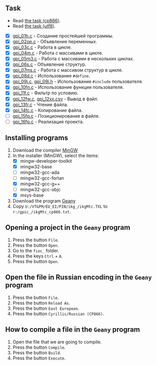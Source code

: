 ## Task

- Read [the task (cp866)](ikgMtc_cp866.txt).
- Read [the task (utf8)](ikgMtc_utf8.txt).

- [x] [gpi_01h.c](gpi_01h.c) - Создание простейшей программы.
- [x] [gpi_02op.c](gpi_02op.c) - Объявление переменных.
- [x] [gpi_03c.c](gpi_03c.c) - Работа в цикле.
- [x] [gpi_04m.c](gpi_04m.c) - Работа с массивами в цикле.
- [x] [gpi_05m3.c](gpi_05m3.c) - Работа с массивами в нескольких циклах.
- [x] [gpi_06s.c](gpi_06s.c) - Объявление структур.
- [x] [gpi_07ms.c](gpi_07ms.c) - Работа с массивом структур в цикле.
- [x] [gpi_08d.c](gpi_08d.c) - Использование `#define`.
- [x] [gpi_09i.c](gpi_09i.c), [gpi_09i.h](gpi_09i.h) - Использование `#include` пользователя.
- [x] [gpi_10fn.c](gpi_10fn.c) - Использование функции пользователя.
- [x] [gpi_11f.c](gpi_11f.c) - Фильтр по условию.
- [x] [gpi_12fw.c](gpi_12fw.c), [gpi_12xx.csv](gpi_12xx.csv) - Вывод в файл.
- [x] [gpi_13fr.c](gpi_13fr.c) - Чтение файла.
- [x] [gpi_14fc.c](gpi_14fr.c) - Копирование файла.
- [ ] [gpi_15fp.c](gpi_15fp.c) - Позиционирование в файле.
- [ ] [gpi_16fp.c](gpi_16fp.c) - Реализация проекта.

## Installing programs

1. Download the compiler [MinGW](https://sourceforge.net/projects/mingw/)
1. In the installer (MinGW), select the items:
    - [x] mingw-developer-toolkit
    - [x] mingw32-base
    - [ ] mingw32-gcc-ada
    - [ ] mingw32-gcc-fortan
    - [x] mingw32-gcc-g++
    - [ ] mingw32-gcc-objc
    - [x] msys-base
1. Download the program [Geany](https://geany.org/)
1. Copy `U:/VT&PM/EU_EI/PIN/ikg_/ikgMtc.TXL` to `r:/gpic_/ikgMtc_cp866.txt`.

## Opening a project in the `Geany` program

1. Press the button `File`.
1. Press the button `Open`.
1. Go to the `fioc_` folder.
1. Press the keys `Ctrl` + `A`.
1. Press the button `Open`.

## Open the file in Russian encoding in the `Geany` program

1. Press the button `File`.
1. Press the button `Reload As`.
1. Press the button `East European`.
1. Press the button `Cyrillic/Russian (CP866)`.

## How to compile a file in the `Geany` program

1. Open the file that we are going to compile.
1. Press the button `Compile`.
1. Press the button `Build`.
1. Press the button `Execute`.
